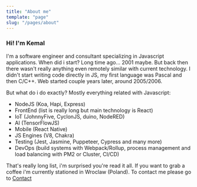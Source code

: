 ```yaml
---
title: "About me"
template: "page"
slug: "/pages/about"
---
```


### Hi! I'm Kemal

I'm a software engineer and consultant specializing in Javascript applications. When did i start? Long time ago... 2001 maybe. But back then there wasn't really anything even remotely similar with current technology. I didn't start writing code directly in JS, my first language was Pascal and then C/C++. Web started couple years later, around 2005/2006. 
 
But what do i do exactly? Mostly everything related with Javascript:
- NodeJS (Koa, Hapi, Express)
- FrontEnd (list is really long but main technology is React)
- IoT (JohnnyFive, CyclonJS, duino, NodeRED)
- AI (TensorFlowJS)
- Mobile (React Native)
- JS Engines (V8, Chakra)
- Testing (Jest, Jasmine, Puppeteer, Cypress and many more)
- DevOps (build systems with Webpack/Rollup, process management and load balancing with PM2 or Cluster, CI/CD)

That's really long list, i'm surprised you're read it all. If you want to grab a coffee i'm currently stationed in Wroclaw (Poland). To contact me please go to [Contact](/contact)